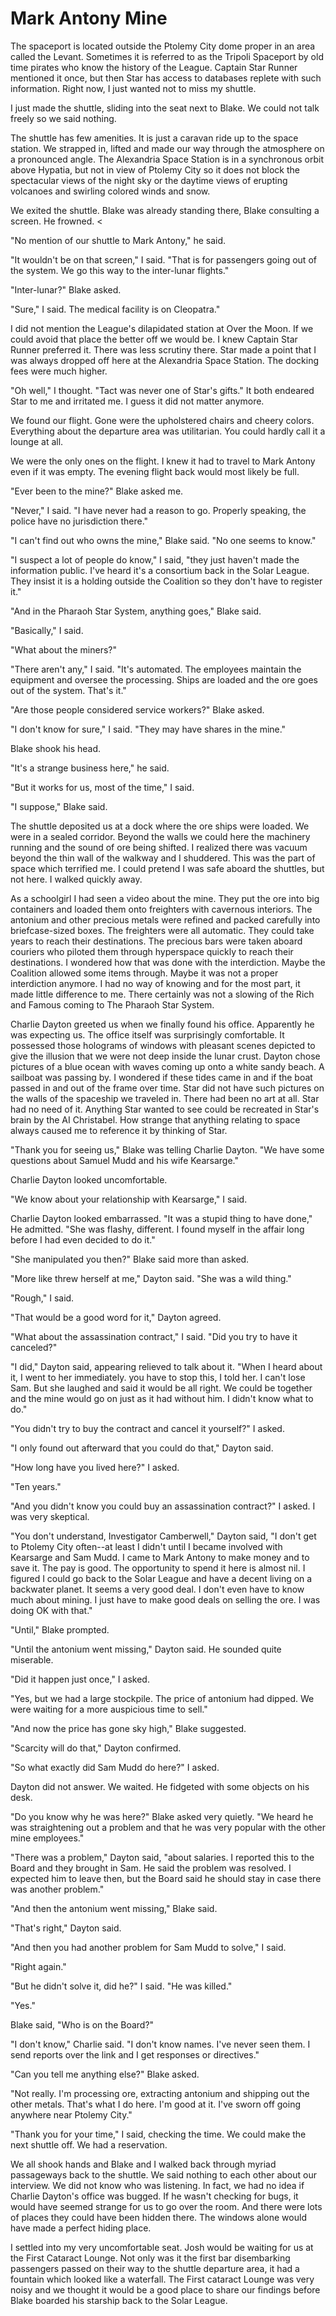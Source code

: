 # Mark Antony Mine #

The spaceport is located outside the Ptolemy City dome proper in
an area called the Levant. Sometimes it is referred to as the Tripoli
Spaceport by old time pirates who know the history of the League.
Captain Star Runner mentioned it once, but then Star has access to
databases replete with such information. Right now, I just wanted not
to miss my shuttle.

I just made the shuttle, sliding into the seat next to Blake. We could
not talk freely so we said nothing.

The shuttle has few amenities. It is just a caravan ride up to the space
station. We strapped in, lifted and made our way through the atmosphere
on a pronounced angle. The Alexandria Space Station is in a synchronous
orbit above Hypatia, but not in view of Ptolemy City so it does not
block the spectacular views of the night sky or the daytime views of
erupting volcanoes and swirling colored winds and snow.

We exited the shuttle. Blake was already standing there,   Blake consulting a screen. He frowned. \<

"No mention of our shuttle to Mark Antony," he said.

"It wouldn't be on that screen," I said. "That is for passengers going
out of the system. We go this way to the inter-lunar flights."

"Inter-lunar?" Blake asked.

"Sure," I said. The medical facility is on Cleopatra."

I did not mention the League's dilapidated station at Over the Moon. If
we could avoid that place the better off we would be. I knew Captain
Star Runner preferred it. There was less scrutiny there. Star made a
point that I was always dropped off here at the Alexandria Space Station. The
docking fees were much higher.

"Oh well," I thought. "Tact was never one of Star's gifts." It both
endeared Star to me and irritated me. I guess it did not matter anymore.

We found our flight. Gone were the upholstered chairs and cheery colors.
Everything about the departure area was utilitarian. You could hardly
call it a lounge at all.

We were the only ones on the flight. I knew it had to travel to Mark
Antony even if it was empty. The evening flight back would most likely
be full.

"Ever been to the mine?" Blake asked me.

"Never," I said. "I have never had a reason to go. Properly speaking,
the police have no jurisdiction there."

"I can't find out who owns the mine," Blake said. "No one seems to
know."

"I suspect a lot of people do know," I said, "they just haven't made the
information public. I've heard it's a consortium back in the Solar
League. They insist it is a holding outside the Coalition so they don't
have to register it."

"And in the Pharaoh Star System, anything goes," Blake said.

"Basically," I said.

"What about the miners?"

"There aren't any," I said. "It's automated. The employees maintain the
equipment and oversee the processing. Ships are loaded and the ore goes
out of the system. That's it."

"Are those people considered service workers?" Blake asked.

"I don't know for sure," I said. "They may have shares in the mine."

Blake shook his head.

"It's a strange business here," he said.

"But it works for us, most of the time," I said.

"I suppose," Blake said.

The shuttle deposited us at a dock where the ore ships were loaded. We
were in a sealed corridor. Beyond the walls we could here the machinery
running and the sound of ore being shifted. I realized there was vacuum
beyond the thin wall of the walkway and I shuddered. This was the part
of space which terrified me. I could pretend I was safe aboard the
shuttles, but not here. I walked quickly away.

As a schoolgirl I had seen a video about the mine. They put the ore into
big containers and loaded them onto freighters with cavernous interiors.
The antonium and other precious metals were refined and packed carefully
into briefcase-sized boxes. The freighters were all automatic. They
could take years to reach their destinations. The precious bars were
taken aboard couriers who piloted them through hyperspace quickly to
reach their destinations. I wondered how that was done with the
interdiction. Maybe the Coalition allowed some items through. Maybe it
was not a proper interdiction anymore. I had no way of knowing and for
the most part, it made little difference to me. There certainly was not
a slowing of the Rich and Famous coming to The Pharaoh Star System.

Charlie Dayton greeted us when we finally found his office. Apparently
he was expecting us. The office itself was surprisingly comfortable. It
possessed those holograms of windows with pleasant scenes depicted to
give the illusion that we were not deep inside the lunar crust. Dayton
chose pictures of a blue ocean with waves coming up onto a white sandy
beach. A sailboat was passing by. I wondered if these tides came in and
if the boat passed in and out of the frame over time. Star did not have
such pictures on the walls of the spaceship we traveled in. There had
been no art at all. Star had no need of it. Anything Star wanted to see
could be recreated in Star's brain by the AI Christabel. How strange
that anything relating to space always caused me to reference it by
thinking of Star.

"Thank you for seeing us," Blake was telling Charlie Dayton. "We have
some questions about Samuel Mudd and his wife Kearsarge."

Charlie Dayton looked uncomfortable.

"We know about your relationship with Kearsarge," I said.

Charlie Dayton looked embarrassed. "It was a stupid thing to have done,"
He admitted. "She was flashy, different. I found myself in the affair
long before I had even decided to do it."

"She manipulated you then?" Blake said more than asked.

"More like threw herself at me," Dayton said. "She was a wild thing."

"Rough," I said.

"That would be a good word for it," Dayton agreed.

"What about the assassination contract," I said. "Did you try to have it
canceled?"

"I did," Dayton said, appearing relieved to talk about it. "When I heard
about it, I went to her immediately. you have to stop this, I told her.
I can't lose Sam. But she laughed and said it would be all right. We
could be together and the mine would go on just as it had without him. I
didn't know what to do."

"You didn't try to buy the contract and cancel it yourself?" I asked.

"I only found out afterward that you could do that," Dayton said.

"How long have you lived here?" I asked.

"Ten years."

"And you didn't know you could buy an assassination contract?" I asked.
I was very skeptical.

"You don't understand, Investigator Camberwell," Dayton said, "I don't
get to Ptolemy City often--at least I didn't until I became involved
with Kearsarge and Sam Mudd. I came to Mark Antony to make money and to
save it. The pay is good. The opportunity to spend it here is almost
nil. I figured I could go back to the Solar League and have a decent
living on a backwater planet. It seems a very good deal. I don't even
have to know much about mining. I just have to make good deals on
selling the ore. I was doing OK with that."

"Until," Blake prompted.

"Until the antonium went missing," Dayton said. He sounded quite
miserable.

"Did it happen just once," I asked.

"Yes, but we had a large stockpile. The price of antonium had dipped. We
were waiting for a more auspicious time to sell."

"And now the price has gone sky high," Blake suggested.

"Scarcity will do that," Dayton confirmed.

"So what exactly did Sam Mudd do here?" I asked.

Dayton did not answer. We waited. He fidgeted with some objects on his
desk.

"Do you know why he was here?" Blake asked very quietly. "We heard he
was straightening out a problem and that he was very popular with the
other mine employees."

"There was a problem," Dayton said, "about salaries. I reported this to
the Board and they brought in Sam. He said the problem was resolved. I
expected him to leave then, but the Board said he should stay in case
there was another problem."

"And then the antonium went missing," Blake said.

"That's right," Dayton said.

"And then you had another problem for Sam Mudd to solve," I said.

"Right again."

"But he didn't solve it, did he?" I said. "He was killed."

"Yes."

Blake said, "Who is on the Board?"

"I don't know," Charlie said. "I don't know names. I've never seen them.
I send reports over the link and I get responses or directives."

"Can you tell me anything else?" Blake asked.

"Not really. I'm processing ore, extracting antonium and shipping out
the other metals. That's what I do here. I'm good at it. I've sworn off
going anywhere near Ptolemy City."

"Thank you for your time," I said, checking the time. We could make the
next shuttle off. We had a reservation.

We all shook hands and Blake and I walked back through myriad
passageways back to the shuttle. We said nothing to each other about our
interview. We did not know who was listening. In fact, we had no idea if
Charlie Dayton's office was bugged. If he wasn't checking for bugs, it
would have seemed strange for us to go over the room. And there were
lots of places they could have been hidden there. The windows alone
would have made a perfect hiding place.

I settled into my very uncomfortable seat. Josh would be waiting for us
at the First Cataract Lounge. Not only was it the first bar disembarking
passengers passed on their way to the shuttle departure area, it had a
fountain which looked like a waterfall. The First cataract Lounge was
very noisy and we thought it would be a good place to share our findings
before Blake boarded his starship back to the Solar League.
